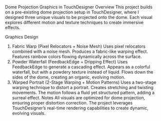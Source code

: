 Dome Projection Graphics in TouchDesigner
Overview
This project builds on a pre-existing dome projection setup in TouchDesigner, where I designed three unique visuals to be projected onto the dome. Each visual explores different motion and texture techniques to create immersive effects.

Graphics Design
1. Fabric Warp (Pixel Relocators + Noise Mesh)
Uses pixel relocators combined with a noise mesh.
Produces a fabric-like warping effect.
Features rainbow colors flowing dynamically across the surface.
2. Powder Waterfall (FeedbackEdge + Dripping Effect)
Uses FeedbackEdge to generate a cascading effect.
Appears as a colorful waterfall, but with a powdery texture instead of liquid.
Flows down the sides of the dome, creating an organic, evolving motion.
3. Warped Portrait (2-Stage Warping + Motion Patterns)
Uses a two-stage warping technique to distort a portrait.
Creates stretching and twisting movements.
The motion follows a fluid yet structured pattern, adding a surreal effect.
Notes
All visuals are optimized for dome projection, ensuring proper distortion correction.
The project leverages TouchDesigner’s real-time rendering capabilities to create dynamic, evolving visuals.
